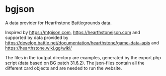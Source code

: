 # bgjson
A data provider for Hearthstone Battlegrounds data.

Inspired by https://mtgjson.com, https://hearthstonejson.com and supported by data provided by https://develop.battle.net/documentation/hearthstone/game-data-apis and https://hearthstone.wiki.gg/wiki/

The files in the /output directory are examples, generated by the export.php script (data based on BG patch 31.6.2). The json-files contain all the different card objects and are needed to run the website.